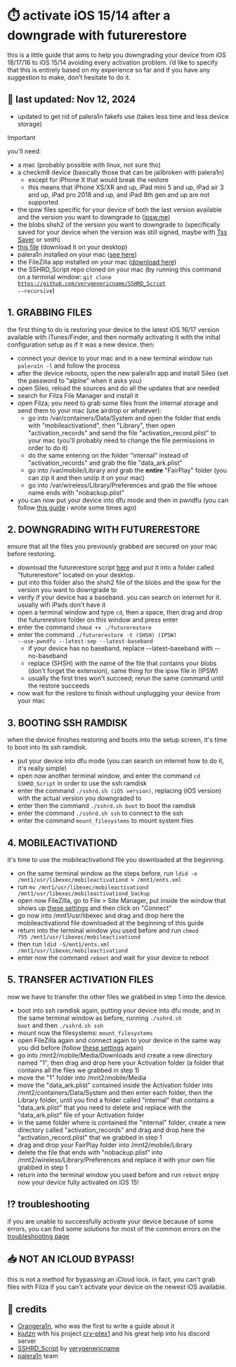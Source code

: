 # ⏱️ activate iOS 15/14 after a downgrade with futurerestore
this is a little guide that aims to help you downgrading your device from iOS 18/17/16 to iOS 15/14 avoiding every activation problem. i’d like to specify that this is entirely based on my experience so far and if you have any suggestion to make, don’t hesitate to do it.

## 📮 last updated: Nov 12, 2024
- updated to get rid of palera1n fakefs use (takes less time and less device storage)

>[!IMPORTANT]
>  you'll need:
> - a mac (probably possible with linux, not sure tho)
> - a checkm8 device (basically those that can be jailbroken with palera1n)
>   - except for iPhone X that would break the restore
>   - this means that iPhone XS/XR and up, iPad mini 5 and up, iPad air 3 and up, iPad pro 2018 and up, and iPad 8th gen and up are not supported
> - the ipsw files specific for your device of both the last version available and the version you want to downgrade to ([ipsw.me](https://ipsw.me/))
> - the blobs shsh2 of the version you want to downgrade to (specifically saved for your device when the version was still signed, maybe with [Tss Saver](https://tsssaver.1conan.com/) or smth)
> - [this file](https://github.com/ddvniele/checkm8-iOS15-14-downgrade/releases/download/downloads/mobileactivationd) (download it on your desktop)
> - palera1n installed on your mac ([see here](https://palera.in/))
> - the FileZilla app installed on your mac ([download here](https://github.com/ddvniele/checkm8-iOS15-14-downgrade/releases/download/downloads/FileZilla.zip))
> - the SSHRD_Script repo cloned on your mac (by running this command on a terminal window: <code>git clone https://github.com/verygenericname/SSHRD_Script --recursive</code>)

## 1. GRABBING FILES
the first thing to do is restoring your device to the latest iOS 16/17 version available with iTunes/Finder, and then normally activating it with the initial configuration setup as if it was a new device. then:
- connect your device to your mac and in a new terminal window run <code>palera1n -l</code> and follow the process
- after the device reboots, open the new palera1n app and install Sileo (set the password to "alpine" when it asks you)
- open Sileo, reload the sources and do all the updates that are needed
- search for Filza File Manager and install it
- open Filza; you need to grab some files from the internal storage and send them to your mac (use airdrop or whatever):
  - go into /var/containers/Data/System and open the folder that ends with "mobileactivationd", then "Library", then open "activation_records" and send the file "activation_record.plist" to your mac (you'll probably need to change the file permissions in order to do it)
  - do the same entering on the folder "internal" instead of "activation_records" and grab the file "data_ark.plist"
  - go into /var/mobile/Library and grab the **entire** "FairPlay" folder (you can zip it and then unzip it on your mac)
  - go into /var/wireless/Library/Preferences and grab the file whose name ends with "nobackup.plist"
- you can now put your device into dfu mode and then in pwndfu (you can follow [this guide](https://github.com/ddvniele/iOS-64bit-dualboot-guide#3-enter-pwndfu-mode) i wrote some times ago)

## 2. DOWNGRADING WITH FUTURERESTORE
ensure that all the files you previously grabbed are secured on your mac before restoring.
- download the futurerestore script [here](https://github.com/ddvniele/checkm8-iOS15-14-downgrade/releases/download/downloads/futurerestore) and put it into a folder called "futurerestore" located on your desktop.
- put into this folder also the shsh2 file of the blobs and the ipsw for the version you want to downgrade to
- verify if your device has a baseband. you can search on internet for it. usually wifi iPads don't have it
- open a terminal window and type <code>cd</code>, then a space, then drag and drop the futurerestore folder on this window and press enter
- enter the command <code>chmod +x ./futurerestore</code>
- enter the command <code>./futurerestore -t (SHSH) (IPSW) --use-pwndfu --latest-sep --latest-baseband</code>
  - if your device has no baseband, replace --latest-baseband with --no-baseband
  - replace (SHSH) with the name of the file that contains your blobs (don't forget the extension), same thing for the ipsw file in (IPSW)
  - usually the first tries won't succeed; rerun the same command until the restore succeeds
- now wait for the restore to finish without unplugging your device from your mac

## 3. BOOTING SSH RAMDISK
when the device finishes restoring and boots into the setup screen, it's time to boot into its ssh ramdisk.
- put your device into dfu mode (you can search on internet how to do it, it's really simple)
- open now another terminal window, and enter the command <code>cd SSHRD_Script</code> in order to use the ssh ramdisk
- enter the command <code>./sshrd.sh (iOS version)</code>, replacing (iOS version) with the actual version you downgraded to
- enter then the command <code>./sshrd.sh boot</code> to boot the ramdisk
- enter the command <code>./sshrd.sh ssh</code> to connect to the ssh
- enter the command <code>mount_filesystems</code> to mount system files

## 4. MOBILEACTIVATIOND
it's time to use the mobileactivationd file you downloaded at the beginning.
- on the same terminal window as the steps before, run <code>ldid -e /mnt1/usr/libexec/mobileactivationd > /mnt1/ents.xml</code>
- run <code>mv /mnt1/usr/libexec/mobileactivationd /mnt1/usr/libexec/mobileactivationd_backup</code>
- open now FileZilla, go to File > Site Manager, put inside the window that shows up [these settings](https://user-images.githubusercontent.com/96156354/234979392-bf090edd-4516-4d41-ab1e-4731dc771f0e.png) and then click on "Connect"
- go now into /mnt1/usr/libexec and drag and drop here the mobileactivationd file downloaded at the beginning of this guide
- return into the terminal window you used before and run <code>chmod 755 /mnt1/usr/libexec/mobileactivationd</code>
- then run <code>ldid -S/mnt1/ents.xml /mnt1/usr/libexec/mobileactivationd</code>
- enter now the command <code>reboot</code> and wait for your device to reboot

## 5. TRANSFER ACTIVATION FILES
now we have to transfer the other files we grabbed in step 1 into the device.
- boot into ssh ramdisk again, putting your device into dfu mode, and in the same terminal window as before, running <code>./sshrd.sh boot</code> and then <code>./sshrd.sh ssh</code>
- mount now the filesystems: <code>mount_filesystems</code>
- open FileZilla again and connect again to your device in the same way you did before (follow [these settings](https://user-images.githubusercontent.com/96156354/234979392-bf090edd-4516-4d41-ab1e-4731dc771f0e.png) again)
- go into /mnt2/mobile/Media/Downloads and create a new directory named "1", then drag and drop here your Activation folder (a folder that contains all the files we grabbed in step 1)
- move the "1" folder into /mnt2/mobile/Media
- move the "data_ark.plist" contained inside the Activation folder into /mnt2/containers/Data/System and then enter each folder, then the Library folder, until you find a folder called "internal" that contains a "data_ark.plist" that you need to delete and replace with the "data_ark.plist" file of your Activation folder
- in the same folder where is contained the "internal" folder, create a new directory called "activation_records" and drag and drop here the "activation_record.plist" that we grabbed in step 1
- drag and drop your FairPlay folder into /mnt2/mobile/Library
- delete the file that ends with "nobackup.plist" into /mnt2/wireless/Library/Preferences and replace it with your own file grabbed in step 1
- return into the terminal window you used before and run <code>reboot</code>
enjoy now your device fully activated on iOS 15!

## ⁉️ troubleshooting
if you are unable to successfully activate your device because of some errors, you can find some solutions for most of the common errors on the [troubleshooting page](https://github.com/ddvniele/checkm8-iOS15-14-downgrade/blob/main/troubleshooting.md)

## 📥 NOT AN ICLOUD BYPASS!
this is not a method for bypassing an iCloud lock. in fact, you can't grab files with Filza if you can't activate your device on the newest iOS available.

## 📂 credits
- [Orangera1n](https://gist.github.com/Orangera1n), who was the first to write a guide about it
- [kjutzn](https://github.com/kjutzn) with his project [cry-ptex1](https://github.com/kjutzn/cry-ptex1) and his great help into his discord server
- [SSHRD_Script](https://github.com/verygenericname/SSHRD_Script) by [verygenericname](https://github.com/verygenericname)
- [palera1n](https://palera.in/) team
